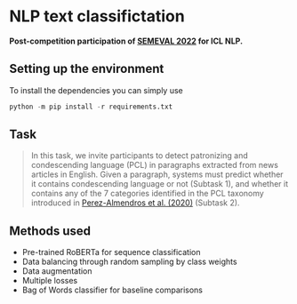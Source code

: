 # NLP text classifictation

**Post-competition participation of [SEMEVAL 2022](https://github.com/Perez-AlmendrosC/dontpatronizeme) for ICL NLP.**

## Setting up the environment

To install the dependencies you can simply use

```python
python -m pip install -r requirements.txt
```

## Task

> In this task, we invite participants to detect patronizing and condescending language (PCL) in paragraphs extracted from news articles in English. Given a paragraph, systems must predict whether it contains condescending language or not (Subtask 1), and whether it contains any of the 7 categories identified in the PCL taxonomy introduced in [Perez-Almendros et al. (2020)](https://aclanthology.org/2020.coling-main.518/) (Subtask 2).

## Methods used

- Pre-trained RoBERTa for sequence classification
- Data balancing through random sampling by class weights
- Data augmentation
- Multiple losses
- Bag of Words classifier for baseline comparisons
